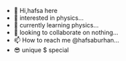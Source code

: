 - 👋 Hi,hafsa here
- 👀 interested in physics...
- 🌱 currently learning physics...
- 💞️ looking to collaborate on nothing...
- 📫 How to reach me @hafsaburhan...
- 😎 unique $ special
<!---
hafsaburhan/hafsaburhan is a ✨ special ✨ repository because its `README.md` (this file) appears on your GitHub profile.
You can click the Preview link to take a look at your changes.
--->
